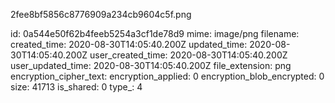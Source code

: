 2fee8bf5856c8776909a234cb9604c5f.png

id: 0a544e50f62b4feeb5254a3cf1de78d9
mime: image/png
filename: 
created_time: 2020-08-30T14:05:40.200Z
updated_time: 2020-08-30T14:05:40.200Z
user_created_time: 2020-08-30T14:05:40.200Z
user_updated_time: 2020-08-30T14:05:40.200Z
file_extension: png
encryption_cipher_text: 
encryption_applied: 0
encryption_blob_encrypted: 0
size: 41713
is_shared: 0
type_: 4